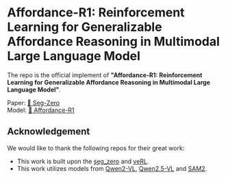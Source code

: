 # Affordance-R1: Reinforcement Learning for Generalizable Affordance Reasoning in Multimodal Large Language Model

The repo is the official implement of **"Affordance-R1: Reinforcement Learning for Generalizable Affordance Reasoning in Multimodal Large Language Model"**.   

Paper: [📖 Seg-Zero](https://arxiv.org/abs/2503.06520)   
Model: [🤗 Affordance-R1](https://huggingface.co/hqking/affordance-r1)


## Acknowledgement
We would like to thank the following repos for their great work: 

- This work is built upon the [seg_zero](https://github.com/dvlab-research/Seg-Zero) and [veRL](https://github.com/volcengine/verl).
- This work utilizes models from  [Qwen2-VL](https://huggingface.co/Qwen/Qwen2-VL-2B-Instruct), [Qwen2.5-VL](https://huggingface.co/Qwen/Qwen2.5-VL-3B-Instruct) and [SAM2](https://huggingface.co/facebook/sam2-hiera-large). 


